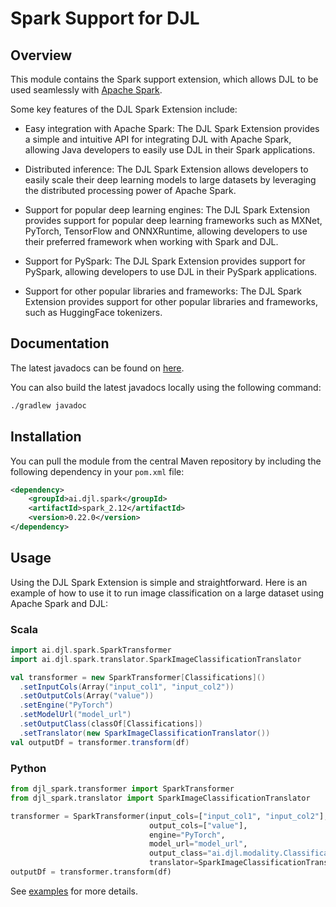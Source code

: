 # Spark Support for DJL

## Overview

This module contains the Spark support extension, which allows DJL to be used seamlessly with [Apache Spark](https://spark.apache.org/).

Some key features of the DJL Spark Extension include:

- Easy integration with Apache Spark: The DJL Spark Extension provides a simple and intuitive API for integrating DJL with Apache Spark, allowing Java developers to easily use DJL in their Spark applications.

- Distributed inference: The DJL Spark Extension allows developers to easily scale their deep learning models to large datasets by leveraging the distributed processing power of Apache Spark.

- Support for popular deep learning engines: The DJL Spark Extension provides support for popular deep learning frameworks such as MXNet, PyTorch, TensorFlow and ONNXRuntime, allowing developers to use their preferred framework when working with Spark and DJL.

- Support for PySpark: The DJL Spark Extension provides support for PySpark, allowing developers to use DJL in their PySpark applications.

- Support for other popular libraries and frameworks: The DJL Spark Extension provides support for other popular libraries and frameworks, such as HuggingFace tokenizers.

## Documentation

The latest javadocs can be found on [here](https://javadoc.io/doc/ai.djl.spark/spark/latest/index.html).

You can also build the latest javadocs locally using the following command:

```sh
./gradlew javadoc
```

## Installation

You can pull the module from the central Maven repository by including the following dependency in your `pom.xml` file:

```xml
<dependency>
    <groupId>ai.djl.spark</groupId>
    <artifactId>spark_2.12</artifactId>
    <version>0.22.0</version>
</dependency>
```

## Usage

Using the DJL Spark Extension is simple and straightforward. Here is an example of how to use it to run image classification on a large dataset using Apache Spark and DJL:

### Scala

```scala
import ai.djl.spark.SparkTransformer
import ai.djl.spark.translator.SparkImageClassificationTranslator

val transformer = new SparkTransformer[Classifications]()
  .setInputCols(Array("input_col1", "input_col2"))
  .setOutputCols(Array("value"))
  .setEngine("PyTorch")
  .setModelUrl("model_url")
  .setOutputClass(classOf[Classifications])
  .setTranslator(new SparkImageClassificationTranslator())
val outputDf = transformer.transform(df)
```

### Python

```python
from djl_spark.transformer import SparkTransformer
from djl_spark.translator import SparkImageClassificationTranslator

transformer = SparkTransformer(input_cols=["input_col1", "input_col2"],
                               output_cols=["value"],
                               engine="PyTorch",
                               model_url="model_url",
                               output_class="ai.djl.modality.Classifications",
                               translator=SparkImageClassificationTranslator())
outputDf = transformer.transform(df)
```

See [examples](https://github.com/deepjavalibrary/djl-demo/tree/master/apache-spark/spark3.0) for more details.

